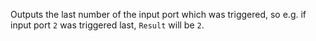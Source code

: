 Outputs the last number of the input port which was triggered, so e.g. if input port `2` was triggered last, `Result` will be `2`.

